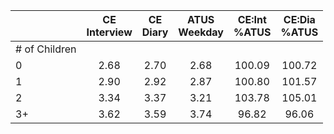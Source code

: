 
|                      | CE<br>Interview |  CE<br>Diary | ATUS<br>Weekday | CE:Int<br>%ATUS | CE:Dia<br>%ATUS |
| -------------------- | :----------: | :----------: | :----------: | :----------: | :----------: |
| # of Children        |              |              |              |              |              |
| 0                    |         2.68 |         2.70 |         2.68 |       100.09 |       100.72 |
| 1                    |         2.90 |         2.92 |         2.87 |       100.80 |       101.57 |
| 2                    |         3.34 |         3.37 |         3.21 |       103.78 |       105.01 |
| 3+                   |         3.62 |         3.59 |         3.74 |        96.82 |        96.06 |

